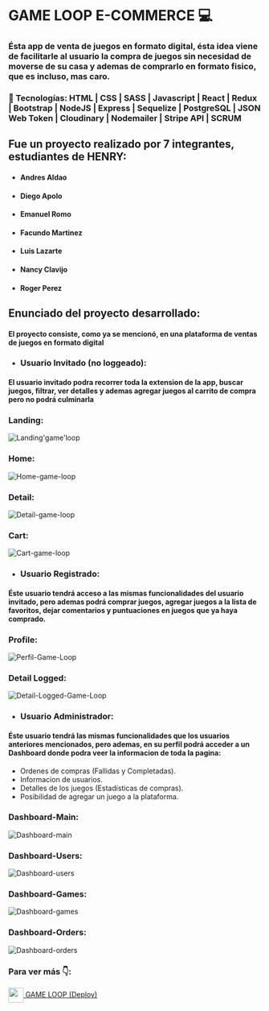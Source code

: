 # GAME LOOP E-COMMERCE 💻

### Ésta app de venta de juegos en formato digital, ésta idea viene de facilitarle al usuario la compra de juegos sin necesidad de moverse de su casa y ademas de comprarlo en formato fisico, que es incluso, mas caro.

### 🚀 Tecnologías: HTML | CSS | SASS | Javascript | React | Redux | Bootstrap | NodeJS | Express | Sequelize | PostgreSQL | JSON Web Token | Cloudinary | Nodemailer | Stripe API | SCRUM

## Fue un proyecto realizado por 7 integrantes, estudiantes de HENRY:

* #### Andres Aldao
* #### Diego Apolo
* #### Emanuel Romo
* #### Facundo Martinez
* #### Luis Lazarte
* #### Nancy Clavijo
* #### Roger Perez

## Enunciado del proyecto desarrollado:

#### El proyecto consiste, como ya se mencionó, en una plataforma de ventas de juegos en formato digital

* ### Usuario Invitado (no loggeado):

#### El usuario invitado podra recorrer toda la extension de la app, buscar juegos, filtrar, ver detalles y ademas agregar juegos al carrito de compra pero no podrá culminarla

### Landing: 
![Landing'game'loop](https://user-images.githubusercontent.com/104529671/200574834-0d9e3613-5bb9-421d-82ee-67edeb397fca.png)

### Home: 
![Home-game-loop](https://user-images.githubusercontent.com/104529671/200574911-d50cbec1-d65a-437d-9c7b-b329b3f9d403.png)

### Detail:
![Detail-game-loop](https://user-images.githubusercontent.com/104529671/200575079-93d19f28-2472-4974-8a67-2aa6fc9fd938.png)

### Cart: 
![Cart-game-loop](https://user-images.githubusercontent.com/104529671/200575311-a13f6c01-5e8b-4298-9795-49de2bc8be5b.png)

* ### Usuario Registrado:

#### Éste usuario tendrá acceso a las mismas funcionalidades del usuario invitado, pero ademas podrá comprar juegos, agregar juegos a la lista de favoritos, dejar comentarios y puntuaciones en juegos que ya haya comprado.

### Profile:
![Perfil-Game-Loop](https://user-images.githubusercontent.com/104529671/200576332-348917ae-4552-4c0b-8d65-585d97e197dd.png)

### Detail Logged: 
![Detail-Logged-Game-Loop](https://user-images.githubusercontent.com/104529671/200576671-be5e9e59-4358-4cfe-a4e3-baca294cbfb4.png)

* ### Usuario Administrador:

#### Éste usuario tendrá las mismas funcionalidades que los usuarios anteriores mencionados, pero ademas, en su perfil podrá acceder a un Dashboard donde podra veer la informacion de toda la pagina:
* Ordenes de compras (Fallidas y Completadas).
* Informacion de usuarios.
* Detalles de los juegos (Estadísticas de compras).
* Posibilidad de agregar un juego a la plataforma.

### Dashboard-Main:
![Dashboard-main](https://user-images.githubusercontent.com/104529671/200577832-224a6d95-65ec-4432-9532-e40901355132.png)
### Dashboard-Users:
![Dashboard-users](https://user-images.githubusercontent.com/104529671/200578231-7f3fe4a0-38d4-43a9-ad41-495b94ffd3b7.png)
### Dashboard-Games:
![Dashboard-games](https://user-images.githubusercontent.com/104529671/200617576-8d37899d-3a10-4b19-81ca-c10ceef0fbf8.png)
### Dashboard-Orders:
![Dashboard-orders](https://user-images.githubusercontent.com/104529671/200579726-df29a61a-7cb5-45a1-bbc6-a7deb2b8b924.png)


### Para ver más 👇:

<a href="https://gamer-commerce.vercel.app/" fontSize="34">
      <img align="center" src="https://user-images.githubusercontent.com/76783198/183678369-e773f0f2-6f7b-4921-acac-36155eae3322.svg" width="30" height="30"/>
      GAME LOOP (Deploy)
</a>
